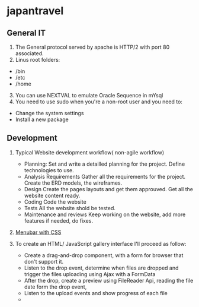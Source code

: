 # japantravel
## General IT
1. The General protocol served by apache is HTTP/2 with port 80 associated.
2. Linus root folders:
- /bin
- /etc
- /home
3. You can use NEXTVAL to emulate Oracle Sequence in mYsql
4. You need to use sudo when you're a non-root user and you need to:
- Change the system settings
- Install a new package

## Development
1. Typical Website development workflow( non-agile workflow)
    - Planning: 
        Set and write a detailled planning for the project. Define technologies to use.
    - Analysis Requirements
        Gather all the requirements for the project. Create the ERD models, the wireframes.
    - Design
        Create the pages layouts and get them approuved. Get all the website content ready.
    - Coding
        Code the website
    - Tests
        All the website shold be tested.
    - Maintenance and reviews
        Keep working on the website, add more features if needed, do fixes.

2. [Menubar with CSS](menubar.css)
3. To create an HTML/ JavaScript gallery interface I'll proceed as follow:
    -  Create a drag-and-drop component, with a form for browser that don't support it.
    - Listen to the drop event, determine when files are dropped and trigger the files uploading using Ajax with a FormData
    - After the drop, create a preview using FileReader Api, reading the file date form the drop event,
    - Listen to the upload events and show progress of each file
    - 